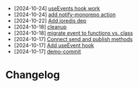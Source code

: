 - [2024-10-24] [useEvents hook work](https://github.com/RubricLab/events/commit/13bc06d3e26fd6d374b66bf95c43253471f3c925)
- [2024-10-24] [add notify-monorepo action](https://github.com/RubricLab/events/commit/58b8bb61af0a633d7f36d5aa78f9f26bec076bc2)
- [2024-10-22] [Add ioredis dep](https://github.com/RubricLab/events/commit/37850e8e16a8127c92d7340ff3a3ca7ae6b8c1fe)
- [2024-10-18] [cleanup](https://github.com/RubricLab/events/commit/2bda73ee524180ead7b55f3c7ee367da9f095c65)
- [2024-10-18] [migrate event to functions vs. class](https://github.com/RubricLab/events/commit/5be674bb0013563b2c897742e676d6a059318dec)
- [2024-10-17] [Connect send and publish methods](https://github.com/RubricLab/events/commit/417145ada1f17d31be2a5f4f962badb662be601f)
- [2024-10-17] [Add useEvent hook](https://github.com/RubricLab/events/commit/d73ace219e6efd841ae811c91fc1543e32c5e2f9)
- [2024-10-17] [demo-commit](https://github.com/RubricLab/events/commit/816cea8d14674a7120242d9ea29b5611dad28be9)
# Changelog

